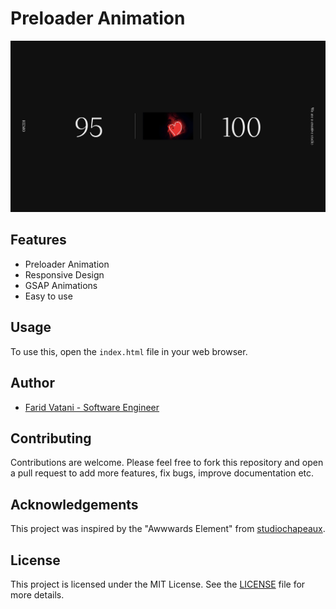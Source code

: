 # Preloader Animation

<img src="Screenshot.png" alt="Preloader Animation" /><br>

## Features

- Preloader Animation
- Responsive Design
- GSAP Animations
- Easy to use

## Usage

To use this, open the `index.html` file in your web browser.

## Author

- [Farid Vatani - Software Engineer](https://github.com/faridvatani)

## Contributing

Contributions are welcome. Please feel free to fork this repository and open a pull request to add more features, fix bugs, improve documentation etc.

## Acknowledgements

This project was inspired by the "Awwwards Element" from [studiochapeaux](https://studiochapeaux.com/projekt/dreifragezeichen/).

## License

This project is licensed under the MIT License. See the [LICENSE](LICENSE) file for more details.
